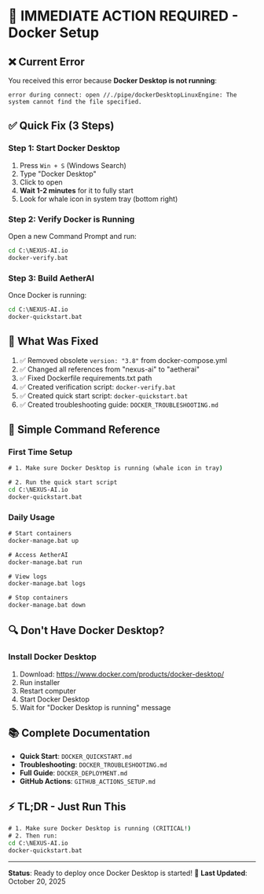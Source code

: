 # 🚀 IMMEDIATE ACTION REQUIRED - Docker Setup

## ❌ Current Error

You received this error because **Docker Desktop is not running**:
```
error during connect: open //./pipe/dockerDesktopLinuxEngine: The system cannot find the file specified.
```

## ✅ Quick Fix (3 Steps)

### Step 1: Start Docker Desktop
1. Press `Win + S` (Windows Search)
2. Type "Docker Desktop"
3. Click to open
4. **Wait 1-2 minutes** for it to fully start
5. Look for whale icon in system tray (bottom right)

### Step 2: Verify Docker is Running
Open a new Command Prompt and run:
```cmd
cd C:\NEXUS-AI.io
docker-verify.bat
```

### Step 3: Build AetherAI
Once Docker is running:
```cmd
cd C:\NEXUS-AI.io
docker-quickstart.bat
```

## 📝 What Was Fixed

1. ✅ Removed obsolete `version: "3.8"` from docker-compose.yml
2. ✅ Changed all references from "nexus-ai" to "aetherai"
3. ✅ Fixed Dockerfile requirements.txt path
4. ✅ Created verification script: `docker-verify.bat`
5. ✅ Created quick start script: `docker-quickstart.bat`
6. ✅ Created troubleshooting guide: `DOCKER_TROUBLESHOOTING.md`

## 🎯 Simple Command Reference

### First Time Setup
```cmd
# 1. Make sure Docker Desktop is running (whale icon in tray)

# 2. Run the quick start script
cd C:\NEXUS-AI.io
docker-quickstart.bat
```

### Daily Usage
```cmd
# Start containers
docker-manage.bat up

# Access AetherAI
docker-manage.bat run

# View logs
docker-manage.bat logs

# Stop containers
docker-manage.bat down
```

## 🔍 Don't Have Docker Desktop?

### Install Docker Desktop
1. Download: https://www.docker.com/products/docker-desktop/
2. Run installer
3. Restart computer
4. Start Docker Desktop
5. Wait for "Docker Desktop is running" message

## 📚 Complete Documentation

- **Quick Start**: `DOCKER_QUICKSTART.md`
- **Troubleshooting**: `DOCKER_TROUBLESHOOTING.md`
- **Full Guide**: `DOCKER_DEPLOYMENT.md`
- **GitHub Actions**: `GITHUB_ACTIONS_SETUP.md`

## ⚡ TL;DR - Just Run This

```cmd
# 1. Make sure Docker Desktop is running (CRITICAL!)
# 2. Then run:
cd C:\NEXUS-AI.io
docker-quickstart.bat
```

---

**Status**: Ready to deploy once Docker Desktop is started! 🚀
**Last Updated**: October 20, 2025
